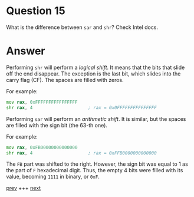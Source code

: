 
# Question 15


What is the difference between `sar` and `shr`? Check Intel docs.


# Answer





Performing `shr` will perform a _logical shift_. It means that the bits that
slide off the end disappear. The exception is the last bit, which slides into 
the carry flag (CF).
The spaces are filled with zeros.

For example:

```asm
mov rax, 0xFFFFFFFFFFFFFFFF      
shr rax, 4                     ; rax = 0x0FFFFFFFFFFFFFFF
```


Performing `sar` will perform an _arithmetic shift_. It is similar, but the
spaces are filled with the sign bit (the 63-th one).

For example:

```asm
mov rax, 0xFB00000000000000      
shr rax, 4                     ; rax = 0xFFB0000000000000
```

The `FB` part was shifted to the right. However, the sign bit was equal to 
1 as the part of `F` hexadecimal digit. Thus, the empty 4 bits were filled with
its value, becoming `1111` in binary, or  `0xF`.




[prev](014.md) +++ [next](016.md)
